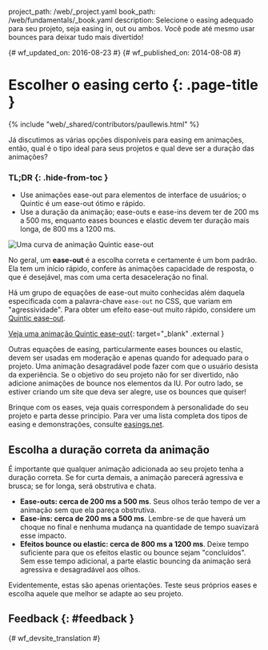 project_path: /web/_project.yaml book_path: /web/fundamentals/_book.yaml description: Selecione o easing adequado para seu projeto, seja easing in, out ou ambos. Você pode até mesmo usar bounces para deixar tudo mais divertido!

{# wf_updated_on: 2016-08-23 #} {# wf_published_on: 2014-08-08 #}

# Escolher o easing certo {: .page-title }

{% include "web/_shared/contributors/paullewis.html" %}

Já discutimos as várias opções disponíveis para easing em animações, então, qual é o tipo ideal para seus projetos e qual deve ser a duração das animações?

### TL;DR {: .hide-from-toc }

* Use animações ease-out para elementos de interface de usuários; o Quintic é um ease-out ótimo e rápido.
* Use a duração da animação; ease-outs e ease-ins devem ter de 200 ms a 500 ms, enquanto eases bounces e elastic devem ter duração mais longa, de 800 ms a 1200 ms.

<img src="images/quintic-ease-out-markers.png" alt="Uma curva de animação Quintic ease-out" style="max-width: 300px" class="attempt-right" />

No geral, um **ease-out** é a escolha correta e certamente é um bom padrão. Ela tem um início rápido, confere às animações capacidade de resposta, o que é desejável, mas com uma certa desaceleração no final.

Há um grupo de equações de ease-out muito conhecidas além daquela especificada com a palavra-chave `ease-out` no CSS, que variam em "agressividade". Para obter um efeito ease-out muito rápido, considere um [Quintic ease-out](http://easings.net/#easeOutQuint).

[Veja uma animação Quintic ease-out](https://googlesamples.github.io/web-fundamentals/fundamentals/design-and-ux/animations/box-move-quintic-ease-out.html){: target="_blank" .external }

Outras equações de easing, particularmente eases bounces ou elastic, devem ser usadas em moderação e apenas quando for adequado para o projeto. Uma animação desagradável pode fazer com que o usuário desista da experiência. Se o objetivo do seu projeto não for ser divertido, não adicione animações de bounce nos elementos da IU. Por outro lado, se estiver criando um site que deva ser alegre, use os bounces que quiser!

Brinque com os eases, veja quais correspondem à personalidade do seu projeto e parta desse princípio. Para ver uma lista completa dos tipos de easing e demonstrações, consulte [easings.net](http://easings.net).

## Escolha a duração correta da animação

É importante que qualquer animação adicionada ao seu projeto tenha a duração correta. Se for curta demais, a animação parecerá agressiva e brusca; se for longa, será obstrutiva e chata.

* **Ease-outs: cerca de 200 ms a 500 ms**. Seus olhos terão tempo de ver a animação sem que ela pareça obstrutiva.
* **Ease-ins: cerca de 200 ms a 500 ms**. Lembre-se de que haverá um choque no final e nenhuma mudança na quantidade de tempo suavizará esse impacto.
* **Efeitos bounce ou elastic: cerca de 800 ms a 1200 ms**. Deixe tempo suficiente para que os efeitos elastic ou bounce sejam "concluídos". Sem esse tempo adicional, a parte elastic bouncing da animação será agressiva e desagradável aos olhos.

Evidentemente, estas são apenas orientações. Teste seus próprios eases e escolha aquele que melhor se adapte ao seu projeto.

## Feedback {: #feedback }

{# wf_devsite_translation #}